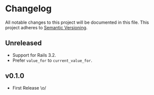# Changelog

All notable changes to this project will be documented in this file.
This project adheres to [Semantic Versioning].

## Unreleased

- Support for Rails 3.2.
- Prefer `value_for` to `current_value_for`.

## v0.1.0

- First Release \o/

[Semantic Versioning]: https://semver.org/spec/v2.0.0.html
